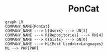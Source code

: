<h1 align="center">PonCat</h1>

```mermaid
graph LR
COMPANY_NAME{PonCat}
COMPANY_NAME ---> U{Users} ---> UN[3]
COMPANY_NAME ---> R{Repositories} ---> RN[4]
COMPANY_NAME ---> G{Gists} ---> GN[0]
COMPANY_NAME ---> ML{Most Used<br>Languages}
ML --> PHP[PHP]
```
